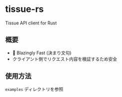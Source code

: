 # tissue-rs
Tissue API client for Rust

## 概要
* 🚀 Blazingly Fast (決まり文句)
* クライアント側でリクエスト内容を検証するため安全

## 使用方法
`examples` ディレクトリを参照

